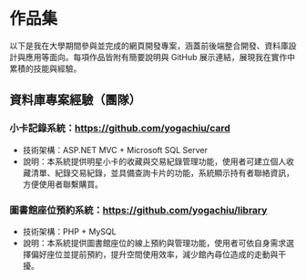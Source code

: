 # 作品集
以下是我在大學期間參與並完成的網頁開發專案，涵蓋前後端整合開發、資料庫設計與應用等面向。每項作品皆附有簡要說明與 GitHub 展示連結，展現我在實作中累積的技能與經驗。

## 資料庫專案經驗（團隊）
###  小卡記錄系統：https://github.com/yogachiu/card
- 技術架構：ASP.NET MVC + Microsoft SQL Server
- 說明：本系統提供明星小卡的收藏與交易紀錄管理功能，使用者可建立個人收藏清單、紀錄交易紀錄，並具備查詢卡片的功能，系統顯示持有者聯絡資訊，方便使用者聯繫購買。
### 圖書館座位預約系統：https://github.com/yogachiu/library
- 技術架構：PHP + MySQL
- 說明：本系統提供圖書館座位的線上預約與管理功能，使用者可依自身需求選擇偏好座位並提前預約，提升空間使用效率，減少館內尋位造成的走動與干擾。
